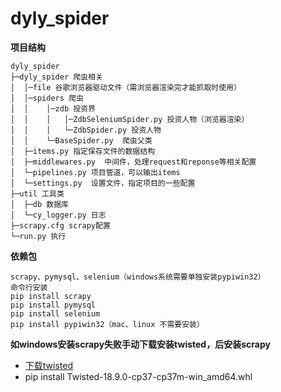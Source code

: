 # dyly_spider
**项目结构** 
```
dyly_spider
├─dyly_spider 爬虫相关
│  │─file 谷歌浏览器驱动文件（需浏览器渲染完才能抓取时使用）
│  │─spiders 爬虫
│  │    │─zdb 投资界
│  │    │   │─ZdbSeleniumSpider.py 投资人物（浏览器渲染）
│  │    │   └─ZdbSpider.py 投资人物
│  │    └─BaseSpider.py  爬虫父类
│  ├─items.py 指定保存文件的数据结构
│  ├─middlewares.py  中间件，处理request和reponse等相关配置
│  └─pipelines.py 项目管道，可以输出items
│  └─settings.py  设置文件，指定项目的一些配置
├─util 工具类
│  ├─db 数据库
│  └─cy_logger.py 日志
├─scrapy.cfg scrapy配置 
└─run.py 执行
```
**依赖包**
```
scrapy、pymysql、selenium（windows系统需要单独安装pypiwin32）
命令行安装
pip install scrapy
pip install pymysql
pip install selenium
pip install pypiwin32（mac、linux 不需要安装）
```
**如windows安装scrapy失败手动下载安装twisted，后安装scrapy**
- [下载twisted](https://www.lfd.uci.edu/~gohlke/pythonlibs/#twisted)
- pip install Twisted-18.9.0-cp37-cp37m-win_amd64.whl